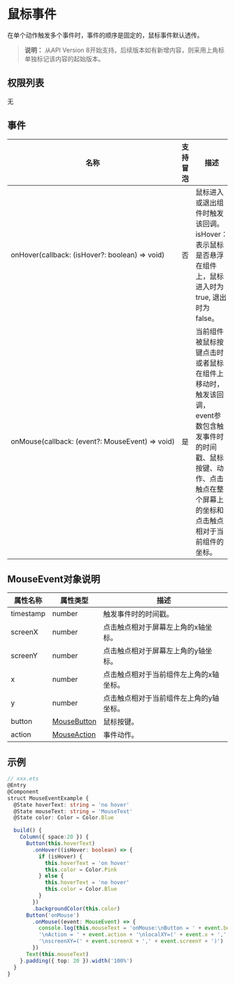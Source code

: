 # 鼠标事件

在单个动作触发多个事件时，事件的顺序是固定的，鼠标事件默认透传。

>  **说明：**
>  从API Version 8开始支持。后续版本如有新增内容，则采用上角标单独标记该内容的起始版本。


## 权限列表

无


## 事件

| 名称                                       | 支持冒泡 | 描述                                       |
| ---------------------------------------- | ---- | ---------------------------------------- |
| onHover(callback:&nbsp;(isHover?:&nbsp;boolean)&nbsp;=&gt;&nbsp;void) | 否    | 鼠标进入或退出组件时触发该回调。<br/>isHover：表示鼠标是否悬浮在组件上，鼠标进入时为true,&nbsp;退出时为false。 |
| onMouse(callback:&nbsp;(event?:&nbsp;MouseEvent)&nbsp;=&gt;&nbsp;void) | 是    | 当前组件被鼠标按键点击时或者鼠标在组件上移动时，触发该回调，event参数包含触发事件时的时间戳、鼠标按键、动作、点击触点在整个屏幕上的坐标和点击触点相对于当前组件的坐标。 |


## MouseEvent对象说明
| 属性名称      | 属性类型                            | 描述                   |
| --------- | ------------------------------- | -------------------- |
| timestamp | number                          | 触发事件时的时间戳。           |
| screenX   | number                          | 点击触点相对于屏幕左上角的x轴坐标。   |
| screenY   | number                          | 点击触点相对于屏幕左上角的y轴坐标。   |
| x         | number                          | 点击触点相对于当前组件左上角的x轴坐标。 |
| y         | number                          | 点击触点相对于当前组件左上角的y轴坐标。 |
| button    | [MouseButton](ts-appendix-enums.md#mousebutton) | 鼠标按键。                |
| action    | [MouseAction](ts-appendix-enums.md#mouseaction) | 事件动作。                |

## 示例

```ts
// xxx.ets
@Entry
@Component
struct MouseEventExample {
  @State hoverText: string = 'no hover'
  @State mouseText: string = 'MouseText'
  @State color: Color = Color.Blue

  build() {
    Column({ space:20 }) {
      Button(this.hoverText)
        .onHover((isHover: boolean) => {
          if (isHover) {
            this.hoverText = 'on hover'
            this.color = Color.Pink
          } else {
            this.hoverText = 'no hover'
            this.color = Color.Blue
          }
        })
        .backgroundColor(this.color)
      Button('onMouse')
        .onMouse((event: MouseEvent) => {
          console.log(this.mouseText = 'onMouse:\nButton = ' + event.button + 
          '\nAction = ' + event.action + '\nlocalXY=(' + event.x + ',' + event.y + ')' + 
          '\nscreenXY=(' + event.screenX + ',' + event.screenY + ')')
        })
      Text(this.mouseText)
    }.padding({ top: 20 }).width('100%')
  }
}
```
